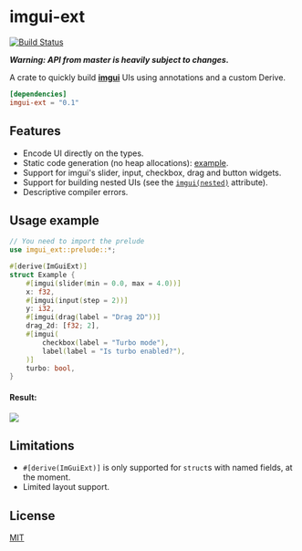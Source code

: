 # imgui-ext

[![Build Status](https://travis-ci.org/germangb/imgui-ext.svg?branch=master)](https://travis-ci.org/germangb/imgui-ext)

***Warning: API from master is heavily subject to changes.***

A crate to quickly build **[imgui]** UIs using annotations and a custom Derive.

```toml
[dependencies]
imgui-ext = "0.1"
```

[imgui]: https://github.com/Gekkio/imgui-rs

## Features

* Encode UI directly on the types.
* Static code generation (no heap allocations): [example].
* Support for imgui's slider, input, checkbox, drag and button widgets.
* Support for building nested UIs (see the [`imgui(nested)`] attribute).
* Descriptive compiler errors.

[`imgui(nested)`]: ./README.md

[example]: ./CODEGEN.md

## Usage example

```rust
// You need to import the prelude
use imgui_ext::prelude::*;

#[derive(ImGuiExt)]
struct Example {
    #[imgui(slider(min = 0.0, max = 4.0))]
    x: f32,
    #[imgui(input(step = 2))]
    y: i32,
    #[imgui(drag(label = "Drag 2D"))]
    drag_2d: [f32; 2],
    #[imgui(
        checkbox(label = "Turbo mode"),
        label(label = "Is turbo enabled?"),
    )]
    turbo: bool,
}
```

#### Result:

![][result]

## Limitations

* `#[derive(ImGuiExt)]` is only supported for `struct`s with named fields, at the moment.
* Limited layout support.

## License

[MIT]

[**example**]: example/src/ui.rs
[result]: assets/demo.png
[MIT]: LICENSE.md
